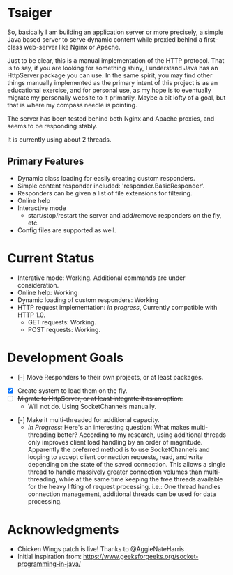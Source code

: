 Tsaiger
=====
So, basically I am building an application server or more precisely, a simple Java based server to serve dynamic content while proxied behind a first-class web-server like Nginx or Apache.

Just to be clear, this is a manual implementation of the HTTP protocol.
That is to say, if you are looking for something shiny, I understand Java has an HttpServer package you can use.
In the same spirit, you may find other things manually implemented as the primary intent of this project is as an educational exercise, and for personal use, as my hope is to eventually migrate my personally website to it primarily.  Maybe a bit lofty of a goal, but that is where my compass needle is pointing.

The server has been tested behind both Nginx and Apache proxies, and seems to be responding stably.

It is currently using about 2 threads.

Primary Features
----------------
  - Dynamic class loading for easily creating custom responders.
  - Simple content responder included: 'responder.BasicResponder'.
  - Responders can be given a list of file extensions for filtering.
  - Online help
  - Interactive mode
    - start/stop/restart the server and add/remove responders on the fly, etc.
  - Config files are supported as well.


Current Status
==============
  - Interative mode: Working. Additional commands are under consideration.
  - Online help: Working
  - Dynamic loading of custom responders: Working
  - HTTP request implementation: *in progress*, Currently compatible with HTTP 1.0.
    - GET requests: Working.
    - POST requests: Working.

Development Goals
================
  - [-] Move Responders to their own projects, or at least packages.
  - [X] Create system to load them on the fly.
  - [ ] ~~Migrate to HttpServer, or at least integrate it as an option.~~ 
    - Will not do.  Using SocketChannels manually.
  - [-] Make it multi-threaded for additional capacity.
    - *In Progress:* Here's an interesting question: What makes multi-threading better?  According to my research, using additional threads only improves client load handling by an order of magnitude. Apparently the preferred method is to use SocketChannels and looping to accept client connection requests, read, and write depending on the state of the saved connection.  This allows a single thread to handle massively greater connection volumes than multi-threading, while at the same time keeping the free threads available for the heavy lifting of request processing.  i.e.: One thread handles connection management, additional threads can be used for data processing.

Acknowledgments
======
  - Chicken Wings patch is live! Thanks to @AggieNateHarris
  - Initial inspiration from: https://www.geeksforgeeks.org/socket-programming-in-java/

